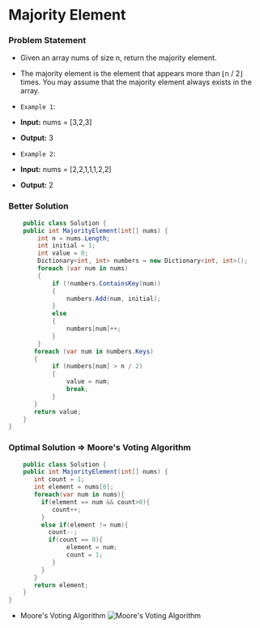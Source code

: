 
# Majority Element

### Problem Statement

- Given an array nums of size n, return the majority element.
- The majority element is the element that appears more than ⌊n / 2⌋ times. You may assume that the majority element always exists in the array.

- `Example 1`:

- **Input:** nums = [3,2,3]
- **Output:** 3

- `Example 2`:

- **Input:** nums = [2,2,1,1,1,2,2]
- **Output:** 2

### Better Solution

```C#
    public class Solution {
    public int MajorityElement(int[] nums) {
        int n = nums.Length;
        int initial = 1;
        int value = 0;
        Dictionary<int, int> numbers = new Dictionary<int, int>();
        foreach (var num in nums)
        {
            if (!numbers.ContainsKey(num))
            {
                numbers.Add(num, initial);
            }
            else
            {
                numbers[num]++;
            }
        }
       foreach (var num in numbers.Keys)
       {
            if (numbers[num] > n / 2)
            {
                value = num;
                break;
            }
       }
       return value;
    }
}
```

### Optimal Solution => Moore's Voting Algorithm

```C#
    public class Solution {
    public int MajorityElement(int[] nums) {
       int count = 1;
       int element = nums[0];
       foreach(var num in nums){
         if(element == num && count>0){
            count++;
         }
         else if(element != num){
           count--;
           if(count == 0){
                element = num;
                count = 1;
            }
         }
       }
       return element;
    }
}
```
- Moore's Voting Algorithm
![Moore's Voting Algorithm](https://github.com/rkishore1207/Data-Structures-and-Algorithms/assets/163657858/0983de9c-0501-4602-89e5-3ef9a4f12f42)

 